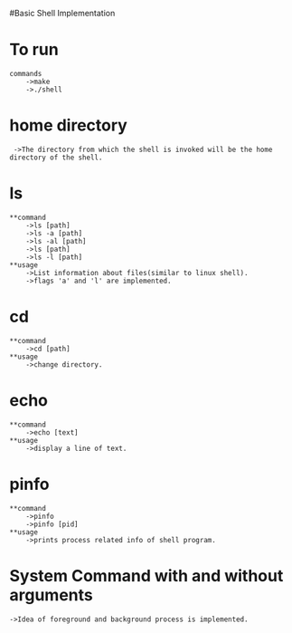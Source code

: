 #Basic Shell Implementation

# To run 
	commands
		->make
		->./shell
# home directory
	 ->The directory from which the shell is invoked will be the home directory of the shell.
# ls 
	**command
		->ls [path] 
		->ls -a [path]
		->ls -al [path] 
		->ls [path]
		->ls -l [path]
	**usage
		->List information about files(similar to linux shell).
		->flags 'a' and 'l' are implemented.	
# cd
	**command
		->cd [path]
	**usage
		->change directory.
# echo
	**command 
		->echo [text]
	**usage
		->display a line of text.	 			
# pinfo
	**command
		->pinfo
		->pinfo [pid]
	**usage
		->prints process related info of shell program.	
# System Command with and without arguments
	->Idea of foreground and background process is implemented.
